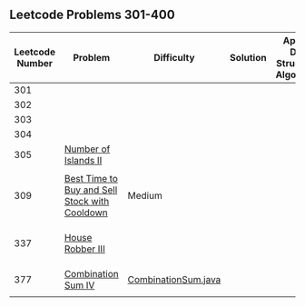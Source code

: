 ## Leetcode Problems 301-400

| Leetcode Number | Problem | Difficulty | Solution | Applied Data Structure / Algorithms | Note |
|---|---|---|---|---|---|
| 301 | []() | | | | |
| 302 | []() | | | | |
| 303 | []() | | | | |
| 304 | []() | | | | |
| 305 | [Number of Islands II](https://leetcode.com/problems/number-of-islands-ii/) | | | | |
| | | | | | |
| 309 | [Best Time to Buy and Sell Stock with Cooldown](https://leetcode.com/problems/best-time-to-buy-and-sell-stock-with-cooldown/) | Medium | | | |
| | | | | | |
| | | | | | |
| | | | | | |
| 337 | [House Robber III](https://leetcode.com/problems/house-robber-iii/) | | | | |
| | | | | | |
| | | | | | |
| | | | | | |
| 377 | [Combination Sum IV](https://leetcode.com/problems/combination-sum-iv/) | [CombinationSum.java](https://github.com/search2026/leetcode_java/blob/master/problems1_100/src/main/java/com.search2026.leetcode.problems/CombinationSum.java) | | | |
| | | | | | |